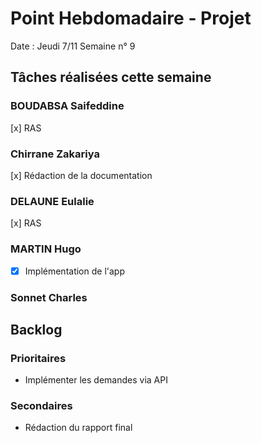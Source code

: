 # Point Hebdomadaire - Projet

Date : Jeudi 7/11
Semaine n° 9

## Tâches réalisées cette semaine


### BOUDABSA Saifeddine
[x] RAS
### Chirrane Zakariya
[x] Rédaction de la documentation
### DELAUNE Eulalie
[x] RAS
### MARTIN Hugo
- [x] Implémentation de l'app
### Sonnet Charles

## Backlog

### Prioritaires

- Implémenter les demandes via API


### Secondaires

- Rédaction du rapport final

